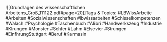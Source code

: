 
![[Grundlagen des wissenschaftlichen Arbeitens_Groß_111122.pdf#page=20]]Tags & Topics:
   #LBWissArbeite
   #Arbeiten
   #Sozialwissenschaften
   #lbwissarbeiten
   #Schlsselkompetenzen
   #Walach
   #Psychologie
   #Taschenbuch
   #Alibri
   #Handwerkszeug
   #Industrie
   #Klrungen
   #Monster
   #Schfer
   #Lahm
   #Elsevier
   #Strungen
   #EinfhrungStuttgart
   #Beruf
   #Karmasin